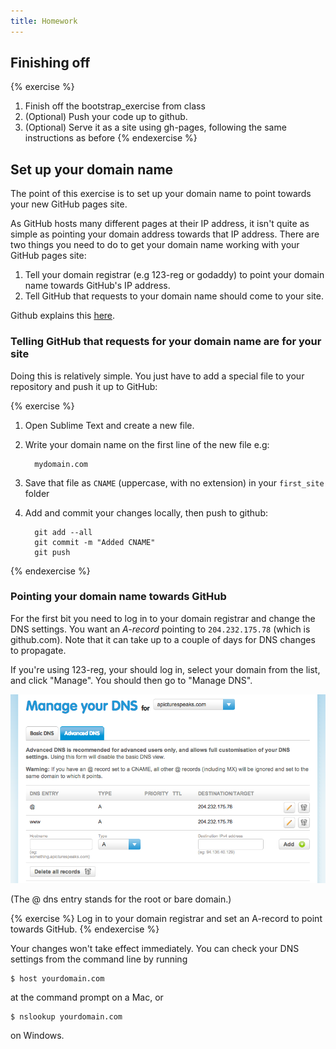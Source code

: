 ```yaml
---
title: Homework
---
```


## Finishing off

{% exercise %}
1. Finish off the bootstrap_exercise from class
2. (Optional) Push your code up to github.
3. (Optional) Serve it as a site using gh-pages, following the same instructions as before
{% endexercise %}


## Set up your domain name

The point of this exercise is to set up your domain name to point towards your new GitHub pages site.

As GitHub hosts many different pages at their IP address, it isn't quite as simple as pointing your domain address towards that IP address. There are two things you need to do to get your domain name working with your GitHub pages site:

1. Tell your domain registrar (e.g 123-reg or godaddy) to point your domain name towards GitHub's IP address.
2. Tell GitHub that requests to your domain name should come to your site.

Github explains this [here](https://help.github.com/articles/setting-up-a-custom-domain-with-pages).

### Telling GitHub that requests for your domain name are for your site

Doing this is relatively simple. You just have to add a special file to your repository and push it up to GitHub:

{% exercise %}
1. Open Sublime Text and create a new file.
2. Write your domain name on the first line of the new file e.g:

         mydomain.com

3. Save that file as `CNAME` (uppercase, with no extension) in your `first_site` folder
4. Add and commit your changes locally, then push to github:

         git add --all
         git commit -m "Added CNAME"
         git push

{% endexercise %}

### Pointing your domain name towards GitHub

For the first bit you need to log in to your domain registrar and change the DNS settings. You want an *A-record* pointing to `204.232.175.78` (which is github.com). Note that it can take up to a couple of days for DNS changes to propagate.

If you're using 123-reg, your should log in, select your domain from the list, and click "Manage". You should then go to "Manage DNS".

![123-reg DNS Settings](/assets/dns_settings.png)

(The @ dns entry stands for the root or bare domain.)

{% exercise %}
Log in to your domain registrar and set an A-record to point towards GitHub.
{% endexercise %}

Your changes won't take effect immediately. You can check your DNS settings from the command line by running

    $ host yourdomain.com

at the command prompt on a Mac, or

    $ nslookup yourdomain.com

on Windows.
